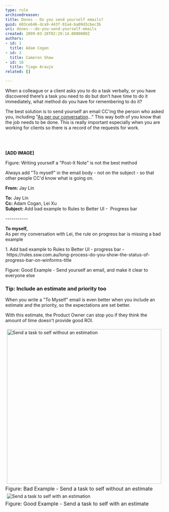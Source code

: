 ```yaml
---
type: rule
archivedreason: 
title: Dones - Do you send yourself emails?
guid: 603ce646-dca9-443f-91a4-ba09d3cbec3b
uri: dones---do-you-send-yourself-emails
created: 2009-03-26T02:29:14.0000000Z
authors:
- id: 1
  title: Adam Cogan
- id: 2
  title: Cameron Shaw
- id: 16
  title: Tiago Araujo
related: []

---
```



<p>When a colleague or a client asks you to do a task verbally, or you have discovered there’s a task you need to do but don’t have time to do it immediately,&#160;what method do you have for remembering to do it?<br></p><p>The best solution is to send yourself an email CC'ing the person who asked you, including &quot;<a id="AsPerConversationEmail" href="/Pages/DoYouAlwaysSendAnAsPerOurConversationEmail.aspx" target="_blank" shape="rect">As per our conversation</a>...&quot; This way both of you know that the job needs to be done. This is really important especially when you are working for clients so there is a record of the requests for work.<br></p>
<br><excerpt class='endintro'></excerpt><br>
<p>
   <b>[ADD IMAGE]</b><br></p><p>Figure&#58;&#160;Writing yourself a &quot;Post-It Note&quot; is not the best method<br></p><p>Always add &quot;To myself&quot; in the email body - not on the subject - so that other people CC'd know what is going on. <br></p><div class="greyBox"><p>
      <b>From&#58;</b>&#160;Jay Lin</p><p>
      <b>To&#58;</b>&#160;Jay Lin<br><b>Cc&#58;&#160;</b>Adam Cogan, Lei&#160;Xu&#160; <b></b> <br><b>Subject&#58; </b>Add bad example to Rules to Better UI - &#160;Progress bar<br></p><p>-----------<br></p><p><b>To myself,</b><br>As per my conversation with Lei,&#160;the rule on progress bar is missing a bad example<br></p><p>1. Add bad example to Rules to Better UI - progress bar -&#160;https&#58;//rules.ssw.com.au/long-process-do-you-show-the-status-of-progress-bar-on-winforms-title</p></div> 
<span class="ms-rteCustom-FigureGood">Figure&#58;&#160;Good Example - Send yourself an email, and make it clear to everyone else</span> ​
<h3>Tip&#58;&#160;Include an estimate and priority&#160;too&#160;</h3><p>When you write a &quot;To Myself&quot;&#160;email is even better when you include an estimate and the priority, so the expectations are set better.</p><p>With this estimate, the Product Owner can stop you&#160;if they think&#160;the amount&#160;of&#160;time doesn't provide good&#160;ROI.<br></p><p>
               <img src="/PublishingImages/EmailWithoutEstimation.JPG" alt="Send a task to self without an estimation" class="ms-rteCustom-ImageArea" style="width&#58;485px;margin&#58;5px;" /> <br>
               <font size="+0" class="ms-rteCustom-FigureBad">Figure&#58;&#160;Bad Example - Send a task to self without an estimate</font><br><img src="/PublishingImages/EmailWithEstimation.jpg" alt="Send a task to self with an estimation" class="ms-rteCustom-ImageArea" style="margin&#58;5px;" /><br><font size="+0" class="ms-rteCustom-FigureGood">Figure&#58;&#160;Good Example -&#160;Send a task to self with an estimate</font></p>


